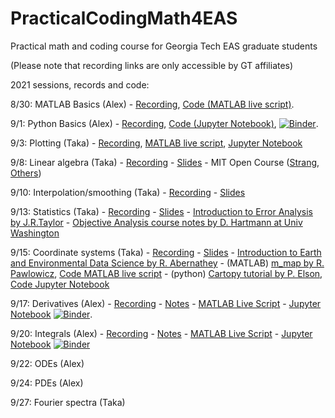 # PracticalCodingMath4EAS
Practical math and coding course for Georgia Tech EAS graduate students

(Please note that recording links are only accessible by GT affiliates)

2021 sessions, records and code:

8/30: MATLAB Basics (Alex) - [Recording](https://bluejeans.com/s/8jUjCdtfQj6), [Code (MATLAB live script)](https://github.com/aarobel/PracticalCodingMath4EAS/blob/main/MATLAB_basics.mlx). 

9/1:  Python Basics (Alex) - [Recording](https://bluejeans.com/s/m4_KsRDLQem), [Code (Jupyter Notebook)](https://github.com/aarobel/PracticalCodingMath4EAS/blob/main/Python_basics.ipynb), [![Binder](https://mybinder.org/badge_logo.svg)](https://mybinder.org/v2/gh/aarobel/PracticalCodingMath4EAS/main?filepath=Python_basics.ipynb). 

9/3: Plotting (Taka) - [Recording](https://bluejeans.com/s/F@gJYQw7WXu), [MATLAB live script](https://github.com/aarobel/PracticalCodingMath4EAS/blob/main/Class3_dataIO_plot.mlx), [Jupyter Notebook](https://github.com/aarobel/PracticalCodingMath4EAS/blob/main/Class3_dataIO_plot.ipynb)

9/8: Linear algebra (Taka) - [Recording](https://bluejeans.com/s/YaWbzw_M7KU) - [Slides](https://github.com/aarobel/PracticalCodingMath4EAS/blob/main/Class4_LinAlg.pptx) - MIT Open Course ([Strang](https://ocw.mit.edu/courses/mathematics/18-06-linear-algebra-spring-2010/), [Others](https://mitmath.github.io/1806/))

9/10: Interpolation/smoothing (Taka) - [Recording](https://bluejeans.com/s/n8HMsJ3Aq4B) - [Slides](https://github.com/aarobel/PracticalCodingMath4EAS/blob/main/Class5_Interp.pptx)

9/13: Statistics (Taka) - [Recording](https://bluejeans.com/s/c4TqFE6vxBt) - [Slides](https://github.com/eas2655-taka/PracticalCodingMath4EAS/blob/main/Class6_Stats.pptx) - [Introduction to Error Analysis by J.R.Taylor](https://ia801307.us.archive.org/14/items/TaylorJ.R.IntroductionToErrorAnalysis2ed/Taylor%20J.R.%20Introduction%20to%20error%20analysis%202ed_text.pdf) - [Objective Analysis course notes by D. Hartmann at Univ Washington](https://atmos.uw.edu/~dennis/552_Notes_ftp.html) 

9/15: Coordinate systems (Taka) - [Recording](https://bluejeans.com/s/QeUFAOi@G2K) - [Slides](https://github.com/aarobel/PracticalCodingMath4EAS/blob/main/Class7_Coordinates.pptx) - [Introduction to Earth and Environmental Data Science by R. Abernathey](https://earth-env-data-science.github.io/intro) - (MATLAB) [m_map by R. Pawlowicz](http://www.eoas.ubc.ca/~rich/map.html), [Code MATLAB live script](https://github.com/aarobel/PracticalCodingMath4EAS/blob/main/Class7.mlx) - (python) [Cartopy tutorial by P. Elson](https://github.com/SciTools/cartopy-tutorial), [Code Jupyter Notebook](https://github.com/aarobel/PracticalCodingMath4EAS/blob/main/Class7.ipynb)

9/17: Derivatives (Alex) - [Recording](https://bluejeans.com/s/u1ZPMdPo2pm) - [Notes](https://github.com/aarobel/PracticalCodingMath4EAS/blob/main/Derivative%20review.pdf) - [MATLAB Live Script](https://github.com/aarobel/PracticalCodingMath4EAS/blob/main/Derivative_MATLAB.mlx) - [Jupyter Notebook](https://github.com/aarobel/PracticalCodingMath4EAS/blob/main/Derivative_notebook.ipynb) [![Binder](https://mybinder.org/badge_logo.svg)](https://mybinder.org/v2/gh/aarobel/PracticalCodingMath4EAS/8bdc4837544c33d162f7cc7b10b1b49cfcfb8bcf?urlpath=lab%2Ftree%2FDerivative_notebook.ipynb). 

9/20: Integrals (Alex) - [Recording](https://bluejeans.com/s/zux6clxpgTq) - [Notes](https://github.com/aarobel/PracticalCodingMath4EAS/blob/main/Numerical%20Integration.pdf) - [MATLAB Live Script](https://github.com/aarobel/PracticalCodingMath4EAS/blob/main/Integral_MATLAB.mlx) - [Jupyter Notebook](https://github.com/aarobel/PracticalCodingMath4EAS/blob/main/Integral_notebook.ipynb) [![Binder](https://mybinder.org/badge_logo.svg)](https://mybinder.org/v2/gh/aarobel/PracticalCodingMath4EAS/main?filepath=Integral_notebook.ipynb)

9/22: ODEs (Alex)

9/24: PDEs (Alex)

9/27: Fourier spectra (Taka)
